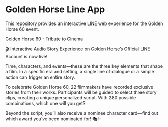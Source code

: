 # Golden Horse Line App

This repository provides an interactive LINE web experience for the Golden Horse 60 event.

Golden Horse 60 - Tribute to Cinema

🎬 Interactive Audio Story Experience on Golden Horse’s Official LINE Account is now live!

Time, characters, and events—these are the three key elements that shape a film.
In a specific era and setting, a single line of dialogue or a simple action can trigger an entire story.

To celebrate Golden Horse 60, 22 filmmakers have recorded exclusive stories from their works.
Participants will be guided to select three story clips, creating a unique personalized script.
With 280 possible combinations, which one will you get?

Beyond the script, you’ll also receive a nominee character card—find out which award you’ve been nominated for! 🎭✨
